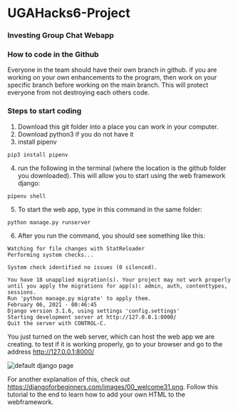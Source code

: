 # UGAHacks6-Project

### Investing Group Chat Webapp

### How to code in the Github 
Everyone in the team should have their own branch in github. if you are working on your own enhancements to the program, then work on your specific branch before working on the main branch. This will protect everyone from not destroying each others code.

### Steps to start coding
1) Download this git folder into a place you can work in your computer.  
2) Download python3 if you do not have it  
3) install pipenv  
```
pip3 install pipenv
```  
4) run the following in the terminal (where the location is the github folder you downloaded). This will allow you to start using the web framework django:  
```
pipenv shell  
```  
5) To start the web app, type in this command in the same folder:  
```
python manage.py runserver
```  
6) After you run the command, you should see something like this:   
```
Watching for file changes with StatReloader
Performing system checks...

System check identified no issues (0 silenced).

You have 18 unapplied migration(s). Your project may not work properly until you apply the migrations for app(s): admin, auth, contenttypes, sessions.
Run 'python manage.py migrate' to apply them.
February 06, 2021 - 00:46:45
Django version 3.1.6, using settings 'config.settings'
Starting development server at http://127.0.0.1:8000/
Quit the server with CONTROL-C.
```  

You just turned on the web server, which can host the web app we are creating. to test if it is working properly, go to your browser and go to the address http://127.0.0.1:8000/ 
  
    
![default django page](https://djangoforbeginners.com/images/00_welcome31.png)  
  
    
For another explanation of this, check out https://djangoforbeginners.com/images/00_welcome31.png. Follow this tutorial to the end to learn how to add your own HTML to the webframework. 
